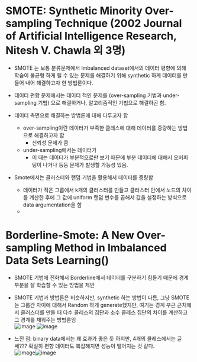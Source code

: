 # SMOTE: Synthetic Minority Over-sampling Technique (2002 Journal of Artificial Intelligence Research, Nitesh V. Chawla 외 3명)
* SMOTE 는 보통 분류문제에서 Imbalanced dataset에서의 데이터 평향에 의해 학습이 불균형 하게 될 수 있는 문제를 해결하기 위해 synthetic 하게 데이터를 만들어 내어 해결하고자 한 방법론이다.
* 데이터 편향 문제에서는 데이터 적인 문제를 (over-sampling 기법과 under-sampling 기법) 으로 해결하거나, 알고리즘적인 기법으로 해결하곤 함.
* 데이터 측면으로 해결하는 방법론에 대해 다루고자 함
  * over-sampling이란 데이터가 부족한 클래스에 대해 데이터를 증량하는 방법으로 해결하고자 함
    * 신뢰성 문제가 큼
  * under-sampling에서는 데이터가
    * 이 때는 데이터가 부분적으로만 보기 때문에 부분 데이터에 대해서 오버피팅이 나거나 등등 문제가 발생할 가능성 있음.

* Smote에서는 클러스터와 랜덤 기법을 활용해서 데이터를 증량함
  * 데이터가 적은 그룹에서 k개의 클러스터를 만들고 클러스터 안에서 노드의 차이를 계산한 후에 그 값에 uniform 랜덤 변수를 곱해서 값을 설정하는 방식으로 data argumentation을 함
  * 

# Borderline-Smote: A New Over-sampling Method in Imbalanced Data Sets Learning()
* SMOTE 기법에 진화해서 Borderline에서 데이터를 구분하기 힘들기 때문에 경계부분을 잘 학습할 수 있는 방법을 제안
* SMOTE 기법과 방법론은 비슷하지만, synthetic 하는 방법이 다름, 그냥 SMOTE는 그룹간 차이에 대해서 Random 하게 generate했지만, 여기는 경계 부근 근처에서 클러스터를 만들 때 다수 클레스의 집단과 소수 클레스 집단의 차이를 계산하고 그 경계를 채워주는 방법론임<br>![image](https://github.com/Jiwon96/papers/assets/65645796/7c71c1c7-dfaa-4755-aac9-e2edbbd0d9e3)
![image](https://github.com/Jiwon96/papers/assets/65645796/60ec4648-7fa2-438e-ac46-b00f24d42336)

* 느낀 점: binary data에서는 꽤 효과가 좋은 듯 하지만, 4개의 클레스에서는 글쎄??? 확실히 편향 데이터도 복잡해지면 성능이 떨어지는 것 같다.<br> ![image](https://github.com/Jiwon96/papers/assets/65645796/663dc350-11f0-4da9-b99c-5d305f277d0f)![image](https://github.com/Jiwon96/papers/assets/65645796/388a5556-83dc-4ac3-a9b0-bfec4208b822)


